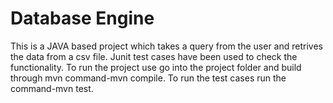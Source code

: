 # Database Engine
This is a JAVA based project which takes a query from the user and retrives the data from a csv file. Junit test cases have been used to check the functionality. To run the project use go into the project folder and build through mvn command-mvn compile. To run the test cases run the command-mvn test.
